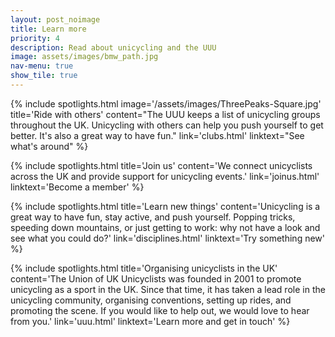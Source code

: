 ```yaml
---
layout: post_noimage
title: Learn more
priority: 4
description: Read about unicycling and the UUU
image: assets/images/bmw_path.jpg
nav-menu: true
show_tile: true
---
```

<section class="spotlights">
<!-- a -->
{% include spotlights.html
image='/assets/images/ThreePeaks-Square.jpg'
title='Ride with others'
content="The UUU keeps a list of unicycling groups throughout the UK. Unicycling with others can help you push yourself to get better. It's also a great way to have fun."
link='clubs.html'
linktext="See what's around"
%}


{% include spotlights.html
title='Join us'
content='We connect unicyclists across the UK and provide support for unicycling events.'
link='joinus.html'
linktext='Become a member'
%}

{% include spotlights.html
title='Learn new things'
content='Unicycling is a great way to have fun, stay active, and push yourself. Popping tricks, speeding down mountains, or just getting to work: why not have a look and see what you could do?'
link='disciplines.html'
linktext='Try something new'
%}

{% include spotlights.html
title='Organising unicyclists in the UK'
content='The Union of UK Unicyclists was founded in 2001 to promote unicycling as a sport in the UK. Since that time, it has taken a lead
role in the unicycling community, organising conventions, setting up rides, and promoting the scene. If you would like to help out, we would love to hear from you.' 
link='uuu.html'
linktext='Learn more and get in touch'
%}
</section>
